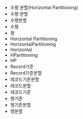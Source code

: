 - 수평 분할(Horizontal Partitioning)
- 수평 분할
- 수평분할
- 수평
- 평
- Horizontal Partitioning
- HorizontalPartitioning
- Horizontal
- HPartitioning
- HP
- Record기준
- Record기준분할
- 레코드기준분할
- 레코드분할
- 레코드기준
- 행기준
- 행기준분할
- 행분할